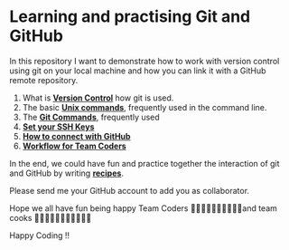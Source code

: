 # Learning and practising Git and GitHub

In this repository I want to demonstrate how to work with version control using git on your local machine and how you can link it with a GitHub remote repository.


1) What is [**Version Control**](./files/version_control_with_git.md) how git is used.
2) The basic [**Unix commands**](./files/The_Unix_Commands.md), frequently used in the command line.
3) The [**Git Commands**](./files/git_command_line.md), frequently used 
4) [**Set your SSH Keys**](./files/set_SSH_keys.md) 
5) [**How to connect with GitHub**](./files/Connect_git_local_with_GitHub.md)
6) [**Workflow for Team Coders**](./files/Workflow.md)



In the end, we could have fun and  practice together the interaction of git and GitHub by writing [**recipes**](./files/Recipes.md). 



Please send me your GitHub account to add you as collaborator.

Hope we all have fun being happy  Team Coders 👨🏻‍💻👩‍💻👩🏽‍💻👨‍💻and team cooks 👩‍🍳🧑🏼‍🍳👨🏽‍🍳👩🏻‍🍳

Happy Coding !! 
